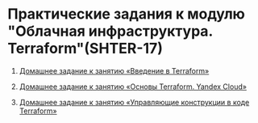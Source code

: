 # Практические задания к модулю "Облачная инфраструктура. Terraform"(SHTER-17)

1. [Домашнее задание к занятию «Введение в Terraform»](https://github.com/alex-bel31/ter_homeworks/tree/main/ter-01-intro)

2. [Домашнее задание к занятию «Основы Terraform. Yandex Cloud»](https://github.com/alex-bel31/ter_homeworks/tree/main/ter-02-base)

3. [Домашнее задание к занятию «Управляющие конструкции в коде Terraform»](https://github.com/alex-bel31/ter_homeworks/tree/terraform-03/ter-03-control-constructs)